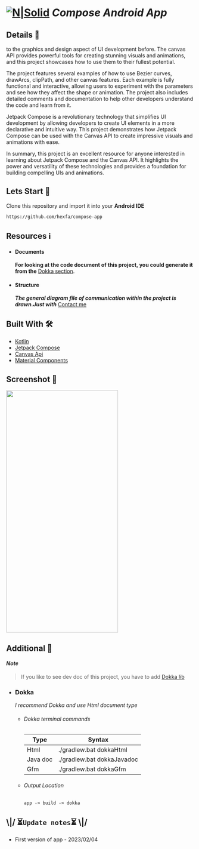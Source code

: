 # [![N|Solid](https://upload.wikimedia.org/wikipedia/commons/5/57/Iconoir_github-outline.svg)](https://www.linkedin.com/in/hexfa) _Compose Android App_

## Details 📜

to the graphics and design aspect of UI development before. The canvas API provides powerful tools for creating stunning visuals and animations, and this project showcases how to use them to their fullest potential.

The project features several examples of how to use Bezier curves, drawArcs, clipPath, and other canvas features. Each example is fully functional and interactive, allowing users to experiment with the parameters and see how they affect the shape or animation. The project also includes detailed comments and documentation to help other developers understand the code and learn from it.

Jetpack Compose is a revolutionary technology that simplifies UI development by allowing developers to create UI elements in a more declarative and intuitive way. This project demonstrates how Jetpack Compose can be used with the Canvas API to create impressive visuals and animations with ease.

In summary, this project is an excellent resource for anyone interested in learning about Jetpack Compose and the Canvas API. It highlights the power and versatility of these technologies and provides a foundation for building compelling UIs and animations.

## Lets Start 🕺

Clone this repository and import it into your **Android IDE**
```bash
https://github.com/hexfa/compose-app
```

## Resources ℹ️
- #### Documents
  **For looking at the code document of this project, you could generate it from the** [Dokka section][dokka].

- #### Structure
  **_The general diagram file of communication within the project is drawn.Just with_** [Contact me][contact]

## Built With 🛠

- [Kotlin][kotlin]
- [Jetpack Compose][compose]
- [Canvas Api][canvas]
- [Material Components][material]

## Screenshot 📱
<img src="https://github.com/hexfa/screenshots/raw/main/Compose%20App/Screenshot.png" height="649" width="300">

## Additional 🧰
#### ***Note***

> If you like to see dev doc of this project, you have to add [Dokka lib][dokkaLink]

- ### Dokka
  _I recommend Dokka and use Html document type_

  - ###### Dokka terminal commands
    | Type | Syntax |
    | ------ | ------ |
    | Html | ./gradlew.bat dokkaHtml |
    | Java doc | ./gradlew.bat dokkaJavadoc |
    | Gfm | ./gradlew.bat dokkaGfm |

  - ###### Output Location
    `app -> build -> dokka`

## \\|/ ⏳`Update notes`⏳ \\|/
- First version of app - 2023/02/04


[//]: # (These are reference links used in the body of this note and get stripped out when the markdown processor does its job. There is no need to format nicely because it shouldn't be seen.)

   [contact]: <mailto:amir.dehdarian2009@gmail.com?subject=Email%20from%20CV%202019-2020>
   [dokka]: <#dokka>
   [dokkaLink]: <https://github.com/Kotlin/dokka>
   [kotlin]: <https://kotlinlang.org/> 
   [compose]: <https://developer.android.com/jetpack/compose>
   [canvas]: <https://developer.android.com/reference/kotlin/androidx/compose/ui/graphics/Canvas>
   [material]: <https://github.com/material-components/material-components-android>